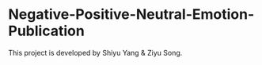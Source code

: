 # Negative-Positive-Neutral-Emotion-Publication

This project is developed by Shiyu Yang & Ziyu Song.
